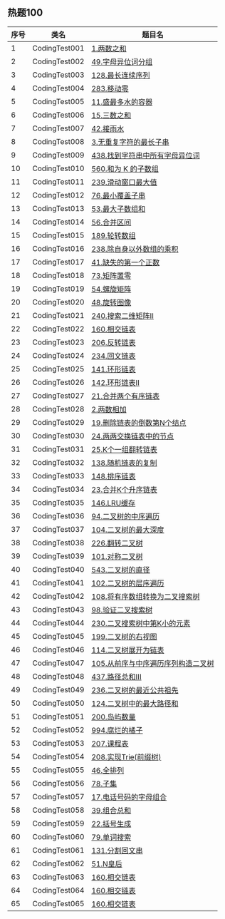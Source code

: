 ## 热题100

| 序号 | 类名            | 题目名                                                                                                                                                     |
|----|---------------|---------------------------------------------------------------------------------------------------------------------------------------------------------|
| 1  | CodingTest001 | <a href="https://leetcode.cn/problems/two-sum/description/?envType=study-plan-v2&envId=top-100-liked">1.两数之和</a>                                        |
| 2  | CodingTest002 | <a href="https://leetcode.cn/problems/group-anagrams/description/?envType=study-plan-v2&envId=top-100-liked">49.字母异位词分组</a>                             |
| 3  | CodingTest003 | <a href="https://leetcode.cn/problems/longest-consecutive-sequence/description/?envType=study-plan-v2&envId=top-100-liked">128.最长连续序列</a>               |
| 4  | CodingTest004 | <a href="https://leetcode.cn/problems/move-zeroes/description/?envType=study-plan-v2&envId=top-100-liked">283.移动零</a>                                   |
| 5  | CodingTest005 | <a href="https://leetcode.cn/problems/container-with-most-water/description/?envType=study-plan-v2&envId=top-100-liked">11.盛最多水的容器</a>                  |
| 6  | CodingTest006 | <a href="https://leetcode.cn/problems/3sum/description/?envType=study-plan-v2&envId=top-100-liked">15.三数之和</a>                                          |
| 7  | CodingTest007 | <a href="https://leetcode.cn/problems/trapping-rain-water/description/?envType=study-plan-v2&envId=top-100-liked">42.接雨水</a>                            |
| 8  | CodingTest008 | <a href="https://leetcode.cn/problems/longest-substring-without-repeating-characters/description/?envType=study-plan-v2&envId=top-100-liked">3.无重复字符的最长子串</a> |
| 9  | CodingTest009 | <a href="https://leetcode.cn/problems/find-all-anagrams-in-a-string/description/?envType=study-plan-v2&envId=top-100-liked">438.找到字符串中所有字母异位词</a>                                                                            |
| 10 | CodingTest010 | <a href="https://leetcode.cn/problems/subarray-sum-equals-k/description/?envType=study-plan-v2&envId=top-100-liked">560.和为 K 的子数组</a>                                                                                    |
| 11 | CodingTest011 | <a href="https://leetcode.cn/problems/sliding-window-maximum/description/?envType=study-plan-v2&envId=top-100-liked">239.滑动窗口最大值</a>                                                                                      |
| 12 | CodingTest012 | <a href="https://leetcode.cn/problems/minimum-window-substring/?envType=study-plan-v2&envId=top-100-liked">76.最小覆盖子串</a>                                |
| 13 | CodingTest013 | <a href="https://leetcode.cn/problems/maximum-subarray/description/?envType=study-plan-v2&envId=top-100-liked">53.最大子数组和</a>                                                                                          |
| 14 | CodingTest014 | <a href="https://leetcode.cn/problems/merge-intervals/description/?envType=study-plan-v2&envId=top-100-liked">56.合并区间</a>                                                                                            |
| 15 | CodingTest015 | <a href="https://leetcode.cn/problems/rotate-array/description/?envType=study-plan-v2&envId=top-100-liked">189.轮转数组</a>                                                                                             |
| 16 | CodingTest016 | <a href="https://leetcode.cn/problems/product-of-array-except-self/description/?envType=study-plan-v2&envId=top-100-liked">238.除自身以外数组的乘积</a>                                                                                      |
| 17 | CodingTest017 | <a href="https://leetcode.cn/problems/first-missing-positive/description/?envType=study-plan-v2&envId=top-100-liked">41.缺失的第一个正数</a>                                                                                      |
| 18 | CodingTest018 | <a href="https://leetcode.cn/problems/set-matrix-zeroes/description/?envType=study-plan-v2&envId=top-100-liked">73.矩阵置零</a>                                                                                          |
| 19 | CodingTest019 | <a href="https://leetcode.cn/problems/spiral-matrix/description/?envType=study-plan-v2&envId=top-100-liked">54.螺旋矩阵</a>                                                                                             |
| 20 | CodingTest020 | <a href="https://leetcode.cn/problems/rotate-array/description/?envType=study-plan-v2&envId=top-100-liked">48.旋转图像</a>                                                                                              |
| 21 | CodingTest021 | <a href="https://leetcode.cn/problems/search-a-2d-matrix-ii/description/?envType=study-plan-v2&envId=top-100-liked">240.搜索二维矩阵II</a>                                                                                       |
| 22 | CodingTest022 | <a href="https://leetcode.cn/problems/intersection-of-two-linked-lists/description/?envType=study-plan-v2&envId=top-100-liked">160.相交链表</a>                                                                                        |
| 23 | CodingTest023 | <a href="https://leetcode.cn/problems/reverse-linked-list/description/?envType=study-plan-v2&envId=top-100-liked">206.反转链表</a>                                                                                            |
| 24 | CodingTest024 | <a href="https://leetcode.cn/problems/palindrome-linked-list/description/?envType=study-plan-v2&envId=top-100-liked">234.回文链表</a>                                                                                          |
| 25 | CodingTest025 | <a href="https://leetcode.cn/problems/linked-list-cycle/description/?envType=study-plan-v2&envId=top-100-liked">141.环形链表</a>                                                                                              |
| 26 | CodingTest026 | <a href="https://leetcode.cn/problems/linked-list-cycle-ii/description/?envType=study-plan-v2&envId=top-100-liked">142.环形链表II</a>                                                                                             |
| 27 | CodingTest027 | <a href="https://leetcode.cn/problems/merge-two-sorted-lists/description/?envType=study-plan-v2&envId=top-100-liked">21.合并两个有序链表</a>                                                                                                 |
| 28 | CodingTest028 | <a href="https://leetcode.cn/problems/add-two-numbers/description/?envType=study-plan-v2&envId=top-100-liked">2.两数相加</a>                                                                                                  |
| 29 | CodingTest029 | <a href="https://leetcode.cn/problems/remove-nth-node-from-end-of-list/description/?envType=study-plan-v2&envId=top-100-liked">19.删除链表的倒数第N个结点</a>                                                                                                    |
| 30 | CodingTest030 | <a href="https://leetcode.cn/problems/swap-nodes-in-pairs/description/?envType=study-plan-v2&envId=top-100-liked">24.两两交换链表中的节点</a>                                                                                                   |
| 31 | CodingTest031 | <a href="https://leetcode.cn/problems/reverse-nodes-in-k-group/description/?envType=study-plan-v2&envId=top-100-liked">25.K个一组翻转链表</a>                                                                                                     |
| 32 | CodingTest032 | <a href="https://leetcode.cn/problems/copy-list-with-random-pointer/description/?envType=study-plan-v2&envId=top-100-liked">138.随机链表的复制</a>                                                                                                      |
| 33 | CodingTest033 | <a href="https://leetcode.cn/problems/sort-list/description/?envType=study-plan-v2&envId=top-100-liked">148.排序链表</a>                                                                                                       |
| 34 | CodingTest034 | <a href="https://leetcode.cn/problems/merge-k-sorted-lists/description/?envType=study-plan-v2&envId=top-100-liked">23.合并K个升序链表</a>                                                                                                          |
| 35 | CodingTest035 | <a href="https://leetcode.cn/problems/lru-cache/description/?envType=study-plan-v2&envId=top-100-liked">146.LRU缓存</a>                                                                                                            |
| 36 | CodingTest036 | <a href="https://leetcode.cn/problems/binary-tree-inorder-traversal/description/?envType=study-plan-v2&envId=top-100-liked">94.二叉树的中序遍历</a>                                                                                                             |
| 37 | CodingTest037 | <a href="https://leetcode.cn/problems/maximum-depth-of-binary-tree/description/?envType=study-plan-v2&envId=top-100-liked">104.二叉树的最大深度</a>                                                                                                              |
| 38 | CodingTest038 | <a href="https://leetcode.cn/problems/invert-binary-tree/description/?envType=study-plan-v2&envId=top-100-liked">226.翻转二叉树</a>                                                                                                               |
| 39 | CodingTest039 | <a href="https://leetcode.cn/problems/symmetric-tree/description/?envType=study-plan-v2&envId=top-100-liked">101.对称二叉树</a>                                                                                                                |
| 40 | CodingTest040 | <a href="https://leetcode.cn/problems/diameter-of-binary-tree/description/?envType=study-plan-v2&envId=top-100-liked">543.二叉树的直径</a>                                                                                                                  |
| 41 | CodingTest041 | <a href="https://leetcode.cn/problems/binary-tree-level-order-traversal/description/?envType=study-plan-v2&envId=top-100-liked">102.二叉树的层序遍历</a>                                                                                                                        |
| 42 | CodingTest042 | <a href="https://leetcode.cn/problems/convert-sorted-array-to-binary-search-tree/description/?envType=study-plan-v2&envId=top-100-liked">108.将有序数组转换为二叉搜索树</a>                                                                                                                     |
| 43 | CodingTest043 | <a href="https://leetcode.cn/problems/validate-binary-search-tree/description/?envType=study-plan-v2&envId=top-100-liked">98.验证二叉搜索树</a>                                                                                                                     |
| 44 | CodingTest044 | <a href="https://leetcode.cn/problems/kth-smallest-element-in-a-bst/description/?envType=study-plan-v2&envId=top-100-liked">230.二叉搜索树中第K小的元素</a>                                                                                                                        |
| 45 | CodingTest045 | <a href="https://leetcode.cn/problems/binary-tree-right-side-view/description/?envType=study-plan-v2&envId=top-100-liked">199.二叉树的右视图</a>                                                                                                                         |
| 46 | CodingTest046 | <a href="https://leetcode.cn/problems/flatten-binary-tree-to-linked-list/description/?envType=study-plan-v2&envId=top-100-liked">114.二叉树展开为链表</a>                                                                                                                           |
| 47 | CodingTest047 | <a href="https://leetcode.cn/problems/construct-binary-tree-from-preorder-and-inorder-traversal/description/?envType=study-plan-v2&envId=top-100-liked">105.从前序与中序遍历序列构造二叉树</a>                                                                                                                           |
| 48 | CodingTest048 | <a href="https://leetcode.cn/problems/path-sum-iii/description/?envType=study-plan-v2&envId=top-100-liked">437.路径总和III</a>                                                                                                                             |
| 49 | CodingTest049 | <a href="https://leetcode.cn/problems/lowest-common-ancestor-of-a-binary-tree/description/?envType=study-plan-v2&envId=top-100-liked">236.二叉树的最近公共祖先</a>                                                                                                                              |
| 50 | CodingTest050 | <a href="https://leetcode.cn/problems/binary-tree-maximum-path-sum/description/?envType=study-plan-v2&envId=top-100-liked">124.二叉树中的最大路径和</a>                                                                                                                               |
| 51 | CodingTest051 | <a href="https://leetcode.cn/problems/number-of-islands/description/?envType=study-plan-v2&envId=top-100-liked">200.岛屿数量</a>                                                                                                                                |
| 52 | CodingTest052 | <a href="https://leetcode.cn/problems/rotting-oranges/description/?envType=study-plan-v2&envId=top-100-liked">994.腐烂的橘子</a>                                                                                                                                 |
| 53 | CodingTest053 | <a href="https://leetcode.cn/problems/course-schedule/?envType=study-plan-v2&envId=top-100-liked">207.课程表</a>                                                                                                                                 |
| 54 | CodingTest054 | <a href="https://leetcode.cn/problems/implement-trie-prefix-tree/description/?envType=study-plan-v2&envId=top-100-liked">208.实现Trie(前缀树)</a>                                                                                                                                 |
| 55 | CodingTest055 | <a href="https://leetcode.cn/problems/permutations/description/?envType=study-plan-v2&envId=top-100-liked">46.全排列</a>                                                                                                                                 |
| 56 | CodingTest056 | <a href="https://leetcode.cn/problems/subsets/description/?envType=study-plan-v2&envId=top-100-liked">78.子集</a>                                                                                                                                 |
| 57 | CodingTest057 | <a href="https://leetcode.cn/problems/letter-combinations-of-a-phone-number/description/?envType=study-plan-v2&envId=top-100-liked">17.电话号码的字母组合</a>                                                                                                                                 |
| 58 | CodingTest058 | <a href="https://leetcode.cn/problems/combination-sum/description/?envType=study-plan-v2&envId=top-100-liked">39.组合总和</a>                                                                                                                                 |
| 59 | CodingTest059 | <a href="https://leetcode.cn/problems/generate-parentheses/description/?envType=study-plan-v2&envId=top-100-liked">22.括号生成</a>                                                                                                                                 |
| 60 | CodingTest060 | <a href="https://leetcode.cn/problems/word-search/description/?envType=study-plan-v2&envId=top-100-liked">79.单词搜索</a>                                                                                                                                 |
| 61 | CodingTest061 | <a href="https://leetcode.cn/problems/palindrome-partitioning/description/?envType=study-plan-v2&envId=top-100-liked">131.分割回文串</a>                                                                                                                                 |
| 62 | CodingTest062 | <a href="https://leetcode.cn/problems/n-queens/description/?envType=study-plan-v2&envId=top-100-liked">51.N皇后</a>                                                                                                                                 |
| 63 | CodingTest063 | <a href="">160.相交链表</a>                                                                                                                                 |
| 64 | CodingTest064 | <a href="">160.相交链表</a>                                                                                                                                 |
| 65 | CodingTest065 | <a href="">160.相交链表</a>                                                                                                                                 |